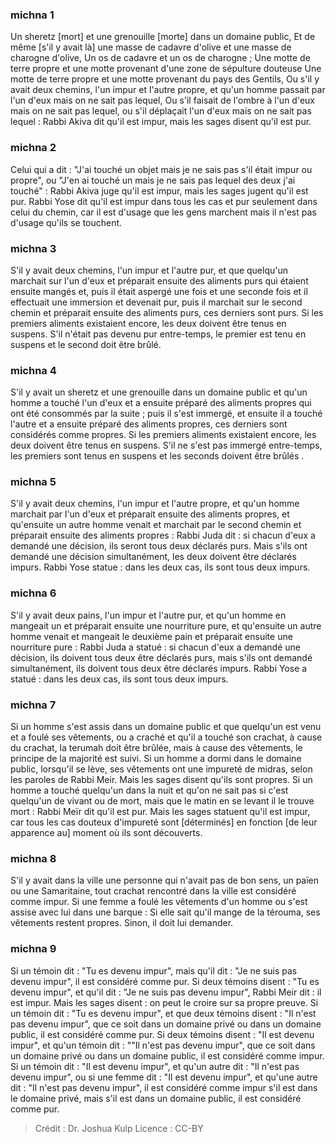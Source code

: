 
### michna 1
Un sheretz [mort] et une grenouille [morte] dans un domaine public, Et de même [s'il y avait là] une masse de cadavre d'olive et une masse de charogne d'olive, Un os de cadavre et un os de charogne ; Une motte de terre propre et une motte provenant d'une zone de sépulture douteuse Une motte de terre propre et une motte provenant du pays des Gentils, Ou s'il y avait deux chemins, l'un impur et l'autre propre, et qu'un homme passait par l'un d'eux mais on ne sait pas lequel, Ou s'il faisait de l'ombre à l'un d'eux mais on ne sait pas lequel, ou s'il déplaçait l'un d'eux mais on ne sait pas lequel : Rabbi Akiva dit qu'il est impur, mais les sages disent qu'il est pur.

### michna 2
Celui qui a dit : "J'ai touché un objet mais je ne sais pas s'il était impur ou propre", ou "J'en ai touché un mais je ne sais pas lequel des deux j'ai touché" : Rabbi Akiva juge qu'il est impur, mais les sages jugent qu'il est pur. Rabbi Yose dit qu'il est impur dans tous les cas et pur seulement dans celui du chemin, car il est d'usage que les gens marchent mais il n'est pas d'usage qu'ils se touchent.

### michna 3
S'il y avait deux chemins, l'un impur et l'autre pur, et que quelqu'un marchait sur l'un d'eux et préparait ensuite des aliments purs qui étaient ensuite mangés et, puis il était aspergé une fois et une seconde fois et il effectuait une immersion et devenait pur, puis il marchait sur le second chemin et préparait ensuite des aliments purs, ces derniers sont purs. Si les premiers aliments existaient encore, les deux doivent être tenus en suspens. S'il n'était pas devenu pur entre-temps, le premier est tenu en suspens et le second doit être brûlé.

### michna 4
S'il y avait un sheretz et une grenouille dans un domaine public et qu'un homme a touché l'un d'eux et a ensuite préparé des aliments propres qui ont été consommés par la suite ; puis il s'est immergé, et ensuite il a touché l'autre et a ensuite préparé des aliments propres, ces derniers sont considérés comme propres. Si les premiers aliments existaient encore, les deux doivent être tenus en suspens. S'il ne s'est pas immergé entre-temps, les premiers sont tenus en suspens et les seconds doivent être brûlés .

### michna 5
S'il y avait deux chemins, l'un impur et l'autre propre, et qu'un homme marchait par l'un d'eux et préparait ensuite des aliments propres, et qu'ensuite un autre homme venait et marchait par le second chemin et préparait ensuite des aliments propres : Rabbi Juda dit : si chacun d'eux a demandé une décision, ils seront tous deux déclarés purs. Mais s'ils ont demandé une décision simultanément, les deux doivent être déclarés impurs. Rabbi Yose statue : dans les deux cas, ils sont tous deux impurs.

### michna 6
S'il y avait deux pains, l'un impur et l'autre pur, et qu'un homme en mangeait un et préparait ensuite une nourriture pure, et qu'ensuite un autre homme venait et mangeait le deuxième pain et préparait ensuite une nourriture pure : Rabbi Juda a statué : si chacun d'eux a demandé une décision, ils doivent tous deux être déclarés purs, mais s'ils ont demandé simultanément, ils doivent tous deux être déclarés impurs. Rabbi Yose a statué : dans les deux cas, ils sont tous deux impurs.

### michna 7
Si un homme s'est assis dans un domaine public et que quelqu'un est venu et a foulé ses vêtements, ou a craché et qu'il a touché son crachat, à cause du crachat, la terumah doit être brûlée, mais à cause des vêtements, le principe de la majorité est suivi. Si un homme a dormi dans le domaine public, lorsqu'il se lève, ses vêtements ont une impureté de midras, selon les paroles de Rabbi Meir. Mais les sages disent qu'ils sont propres. Si un homme a touché quelqu'un dans la nuit et qu'on ne sait pas si c'est quelqu'un de vivant ou de mort, mais que le matin en se levant il le trouve mort : Rabbi Meïr dit qu'il est pur. Mais les sages statuent qu'il est impur, car tous les cas douteux d'impureté sont [déterminés] en fonction [de leur apparence au] moment où ils sont découverts.

### michna 8
S'il y avait dans la ville une personne qui n'avait pas de bon sens, un païen ou une Samaritaine, tout crachat rencontré dans la ville est considéré comme impur. Si une femme a foulé les vêtements d'un homme ou s'est assise avec lui dans une barque : Si elle sait qu'il mange de la térouma, ses vêtements restent propres. Sinon, il doit lui demander.

### michna 9
Si un témoin dit : "Tu es devenu impur", mais qu'il dit : "Je ne suis pas devenu impur", il est considéré comme pur. Si deux témoins disent : "Tu es devenu impur", et qu'il dit : "Je ne suis pas devenu impur", Rabbi Meir dit : il est impur. Mais les sages disent : on peut le croire sur sa propre preuve. Si un témoin dit : "Tu es devenu impur", et que deux témoins disent : "Il n'est pas devenu impur", que ce soit dans un domaine privé ou dans un domaine public, il est considéré comme pur. Si deux témoins disent : "Il est devenu impur", et qu'un témoin dit : ""Il n'est pas devenu impur", que ce soit dans un domaine privé ou dans un domaine public, il est considéré comme impur. Si un témoin dit : "Il est devenu impur", et qu'un autre dit : "Il n'est pas devenu impur", ou si une femme dit : "Il est devenu impur", et qu'une autre dit : "Il n'est pas devenu impur", il est considéré comme impur s'il est dans le domaine privé, mais s'il est dans un domaine public, il est considéré comme pur.

>Crédit : Dr. Joshua Kulp
>Licence : CC-BY